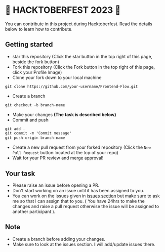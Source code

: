 # 🌟 HACKTOBERFEST 2023 🌟
You can contribute in this project during Hacktoberfest. Read the details below to learn how to contribute.

## Getting started
* star this repository (Click the star button in the top right of this page, beside the fork button)
* Fork this repository (Click the Fork button in the top right of this page, click your Profile Image)
* Clone your fork down to your local machine

```markdown
git clone https://github.com/your-username/Frontend-Flow.git

```
* Create a branch

```markdown
git checkout -b branch-name
```
* Make your changes __(The task is described below)__
* Commit and push

```markdown
git add .
git commit -m 'Commit message'
git push origin branch-name
```
* Create a new pull request from your forked repository (Click the `New Pull Request` button located at the top of your repo)
* Wait for your PR review and merge approval!

## Your task
* Please raise an issue before opening a PR.
* Don't start working on an issue until it has been assigned to you.
* You can work on the issues given in [issues section](https://github.com/front-runner-sd/Frontend-Flow/issues) but make sure to ask me so that I can assign that to you. ( You have 24hrs to make the changes and raise a pull request otherwise the issue will be assigned to another participant ).

## Note
* Create a branch before adding your changes.
* Make sure to look at the issues section. I will add/update issues there.